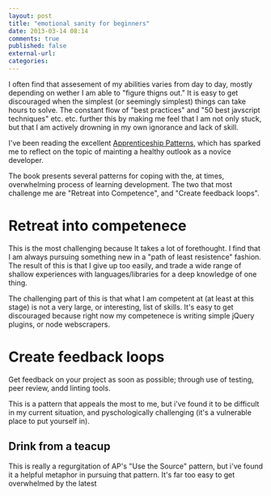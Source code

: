 ```yaml
---
layout: post
title: "emotional sanity for beginners"
date: 2013-03-14 08:14
comments: true
published: false
external-url:
categories:
---
```


I often find that assesement of my abilities varies from day to day, mostly depending on wether I am able to "figure thigns out." It is easy to get discouraged when the simplest (or seemingly simplest) things can take hours to solve. The constant flow of "best practices" and "50 best javscript techniques" etc. etc. further this by making me feel that I am not only stuck, but that I am actively drowning in my own ignorance and lack of skill.

I've been reading the excellent [Apprenticeship Patterns](http://ofps.oreilly.com/titles/9780596518387/), which has sparked me to reflect on the topic of mainting a healthy outlook as a novice developer.

The book presents several patterns for coping with the, at times, overwhelming process of learning development. The two that most challenge me are "Retreat into Competence", and "Create feedback loops".

# Retreat into competenece
This is the most challenging because It takes a lot of forethought. I find that I am always pursuing something new in a "path of least resistence" fashion. The result of this is that I give up too easily, and trade a wide range of shallow experiences with languages/libraries for a deep knowledge of one thing.

The challenging part of this is that what I am competent at (at least at this stage) is not a very large, or interesting, list of skills. It's easy to get discouraged because right now my competenece is writing simple jQuery plugins, or node webscrapers.

# Create feedback loops
Get feedback on your project as soon as possible; through use of testing, peer review, andd linting tools.

This is a pattern that appeals the most to me, but i've found it to be difficult in my current situation, and pyschologically challenging (it's a vulnerable place to put yourself in).

## Drink from a teacup

This is really a regurgitation of AP's "Use the Source" pattern, but i've found it a helpful metaphor in pursuing that pattern. It's far too easy to get overwhelmed by the latest